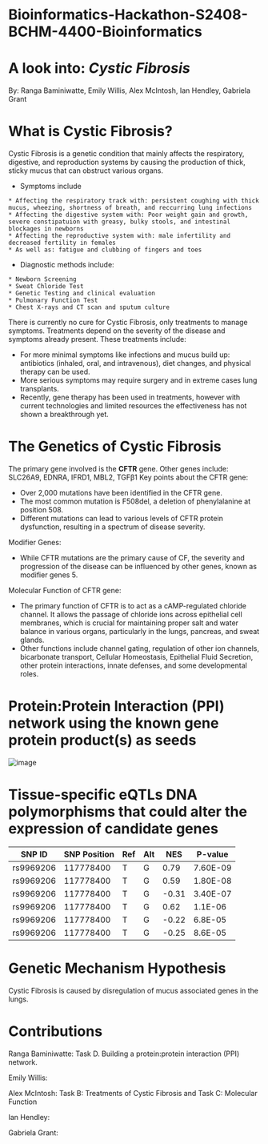 # Bioinformatics-Hackathon-S2408-BCHM-4400-Bioinformatics

# A look into: _**Cystic Fibrosis**_
By: Ranga Baminiwatte, Emily Willis, Alex McIntosh, Ian Hendley, Gabriela Grant

# What is Cystic Fibrosis?
Cystic Fibrosis is a genetic condition that mainly affects the respiratory, digestive, and reproduction systems by causing the production of thick, sticky mucus that can obstruct various organs.
* Symptoms include 
```
* Affecting the respiratory track with: persistent coughing with thick mucus, wheezing, shortness of breath, and reccurring lung infections
* Affecting the digestive system with: Poor weight gain and growth, severe constipatuion with greasy, bulky stools, and intestinal blockages in newborns
* Affecting the reproductive system with: male infertility and decreased fertility in females
* As well as: fatigue and clubbing of fingers and toes
```
* Diagnostic methods include: 
```
* Newborn Screening
* Sweat Chloride Test
* Genetic Testing and clinical evaluation
* Pulmonary Function Test
* Chest X-rays and CT scan and sputum culture
```
There is currently no cure for Cystic Fibrosis, only treatments to manage symptoms. Treatments depend on the severity of the disease and symptoms already present.
These treatments include:
* For more minimal symptoms like infections and mucus build up: antibiotics (inhaled, oral, and intravenous), diet changes, and physical therapy can be used. 
* More serious symptoms may require surgery and in extreme cases lung transplants.
* Recently, gene therapy has been used in treatments, however with current technologies and limited resources the effectiveness has not shown a breakthrough yet.

# The Genetics of Cystic Fibrosis
The primary gene involved is the **CFTR** gene. Other genes include: SLC26A9, EDNRA, IFRD1, MBL2, TGFβ1
Key points about the CFTR gene:
* Over 2,000 mutations have been identified in the CFTR gene.
* The most common mutation is F508del, a deletion of phenylalanine at position 508.
* Different mutations can lead to various levels of CFTR protein dysfunction, resulting in a spectrum of disease severity.

Modifier Genes:
* While CFTR mutations are the primary cause of CF, the severity and progression of the disease can be influenced by other genes, known as modifier genes 5.

Molecular Function of CFTR gene:
* The primary function of CFTR is to act as a cAMP-regulated chloride channel. It allows the passage of chloride ions across epithelial cell membranes, which is crucial for maintaining proper salt and water balance in various organs, particularly in the lungs, pancreas, and sweat glands. 
* Other functions include channel gating, regulation of other ion channels, bicarbonate transport, Cellular Homeostasis, Epithelial Fluid Secretion, other protein interactions, innate defenses, and some developmental roles.  

# Protein:Protein Interaction (PPI) network using the known gene protein product(s) as seeds

![image](https://github.com/user-attachments/assets/fd276574-67a5-4bf1-b8f3-e31a108eea5f)


# Tissue-specific eQTLs DNA polymorphisms that could alter the expression of candidate genes

| SNP ID  | SNP Position | Ref | 	Alt | NES | P-value |
| ------------- | ------------- | ------------- | ------------- | ------------- | ------------- |
| rs9969206  | 117778400  | T  | G  | 0.79  | 7.60E-09  |
| rs9969206  | 117778400  | T  | G  | 0.59  | 1.80E-08  |
| rs9969206  | 117778400  | T  | G  | -0.31  | 3.40E-07  |
| rs9969206  | 117778400  | T  | G  | 0.62  | 1.1E-06  |
| rs9969206  | 117778400  | T  | G  | -0.22  | 6.8E-05  |
| rs9969206  | 117778400  | T  | G  | -0.25  | 8.6E-05  |

# Genetic Mechanism Hypothesis
Cystic Fibrosis is caused by disregulation of mucus associated genes in the lungs.

# Contributions
Ranga Baminiwatte: Task D. Building a protein:protein interaction (PPI) network.

Emily Willis: 

Alex McIntosh: Task B: Treatments of Cystic Fibrosis and Task C: Molecular Function

Ian Hendley: 

Gabriela Grant:
